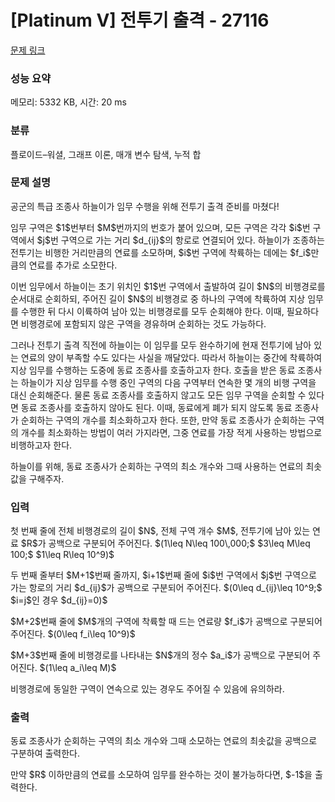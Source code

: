 # [Platinum V] 전투기 출격 - 27116 

[문제 링크](https://www.acmicpc.net/problem/27116) 

### 성능 요약

메모리: 5332 KB, 시간: 20 ms

### 분류

플로이드–워셜, 그래프 이론, 매개 변수 탐색, 누적 합

### 문제 설명

<p>공군의 특급 조종사 하늘이가 임무 수행을 위해 전투기 출격 준비를 마쳤다!</p>

<p>임무 구역은 $1$번부터 $M$번까지의 번호가 붙어 있으며, 모든 구역은 각각 $i$번 구역에서 $j$번 구역으로 가는 거리 $d_{ij}$의 항로로 연결되어 있다. 하늘이가 조종하는 전투기는 비행한 거리만큼의 연료를 소모하며, $i$번 구역에 착륙하는 데에는 $f_i$만큼의 연료를 추가로 소모한다.</p>

<p>이번 임무에서 하늘이는 초기 위치인 $1$번 구역에서 출발하여 길이 $N$의 비행경로를 순서대로 순회하되, 주어진 길이 $N$의 비행경로 중 하나의 구역에 착륙하여 지상 임무를 수행한 뒤 다시 이륙하여 남아 있는 비행경로를 모두 순회해야 한다. 이때, 필요하다면 비행경로에 포함되지 않은 구역을 경유하며 순회하는 것도 가능하다.</p>

<p>그러나 전투기 출격 직전에 하늘이는 이 임무를 모두 완수하기에 현재 전투기에 남아 있는 연료의 양이 부족할 수도 있다는 사실을 깨달았다. 따라서 하늘이는 중간에 착륙하여 지상 임무를 수행하는 도중에 동료 조종사를 호출하고자 한다. 호출을 받은 동료 조종사는 하늘이가 지상 임무를 수행 중인 구역의 다음 구역부터 연속한 몇 개의 비행 구역을 대신 순회해준다. 물론 동료 조종사를 호출하지 않고도 모든 임무 구역을 순회할 수 있다면 동료 조종사를 호출하지 않아도 된다. 이때, 동료에게 폐가 되지 않도록 동료 조종사가 순회하는 구역의 개수를 최소화하고자 한다. 또한, 만약 동료 조종사가 순회하는 구역의 개수를 최소화하는 방법이 여러 가지라면, 그중 연료를 가장 적게 사용하는 방법으로 비행하고자 한다.</p>

<p>하늘이를 위해, 동료 조종사가 순회하는 구역의 최소 개수와 그때 사용하는 연료의 최솟값을 구해주자.</p>

### 입력 

 <p>첫 번째 줄에 전체 비행경로의 길이 $N$, 전체 구역 개수 $M$, 전투기에 남아 있는 연료 $R$가 공백으로 구분되어 주어진다. $(1\leq N\leq 100\,000;$ $3\leq M\leq 100;$ $1\leq R\leq 10^9)$</p>

<p>두 번째 줄부터 $M+1$번째 줄까지, $i+1$번째 줄에 $i$번 구역에서 $j$번 구역으로 가는 항로의 거리 $d_{ij}$가 공백으로 구분되어 주어진다. $(0\leq d_{ij}\leq 10^9;$ $i=j$인 경우 $d_{ij}=0)$</p>

<p>$M+2$번째 줄에 $M$개의 구역에 착륙할 때 드는 연료량 $f_i$가 공백으로 구분되어 주어진다. $(0\leq f_i\leq 10^9)$</p>

<p>$M+3$번째 줄에 비행경로를 나타내는 $N$개의 정수 $a_i$가 공백으로 구분되어 주어진다. $(1\leq a_i\leq M)$</p>

<p>비행경로에 동일한 구역이 연속으로 있는 경우도 주어질 수 있음에 유의하라.</p>

### 출력 

 <p>동료 조종사가 순회하는 구역의 최소 개수와 그때 소모하는 연료의 최솟값을 공백으로 구분하여 출력한다.</p>

<p>만약 $R$ 이하만큼의 연료를 소모하여 임무를 완수하는 것이 불가능하다면, $-1$을 출력한다.</p>

